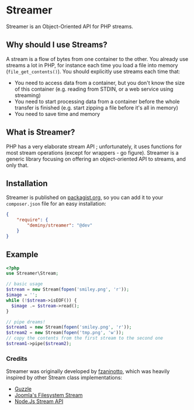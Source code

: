 # Streamer

Streamer is an Object-Oriented API for PHP streams.

## Why should I use Streams?

A stream is a flow of bytes from one container to the other. You already use streams a lot in PHP, for instance each time you load a file into memory (`file_get_contents()`). You should explicitly use streams each time that:

* You need to access data from a container, but you don't know the size of this container (e.g. reading from STDIN, or a web service using streaming)
* You need to start processing data from a container before the whole transfer is finished (e.g. start zipping a file before it's all in memory)
* You need to save time and memory

## What is Streamer?

PHP has a very elaborate stream API ; unfortunately, it uses functions for most stream operations (except for wrappers - go figure). Streamer is a generic library focusing on offering an object-oriented API to streams, and only that.

## Installation

Streamer is published on [packagist.org](http://packagist.org/packages/deminy/streamer), so you can add it to your `composer.json` file for an easy installation:

```json
{
    "require": {
        "deminy/streamer": "@dev"
    }
}
```

## Example

```php
<?php
use Streamer\Stream;

// basic usage
$stream = new Stream(fopen('smiley.png', 'r'));
$image = '';
while (!$stream->isEOF()) {
  $image .= $stream->read();
}

// pipe dreams!
$stream1 = new Stream(fopen('smiley.png', 'r'));
$stream2 = new Stream(fopen('tmp.png', 'w'));
// copy the contents from the first stream to the second one
$stream1->pipe($stream2);
```

### Credits

Streamer was originally developed by [fzaninotto](https://github.com/fzaninotto/Streamer), which was heavily inspired by other Stream class implementations:

* [Guzzle](https://github.com/guzzle/guzzle/blob/master/src/Guzzle/Common/Stream.php)
* [Joomla's Filesystem Stream](http://api.joomla.org/__filesource/fsource_Joomla-Platform_FileSystem--_librariesjoomlafilesystemstream.php.html)
* [Node.Js Stream API](http://nodejs.org/api/stream.html)
